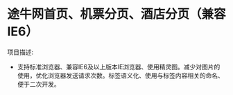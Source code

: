 # 途牛网首页、机票分页、酒店分页（兼容IE6）

项目描述:
- 支持标准浏览器、兼容IE6及以上版本IE浏览器、使用精灵图。减少对图片的使用，优化浏览器发送请求次数。标签语义化、使用与标签内容相关的命名、便于二次开发。

